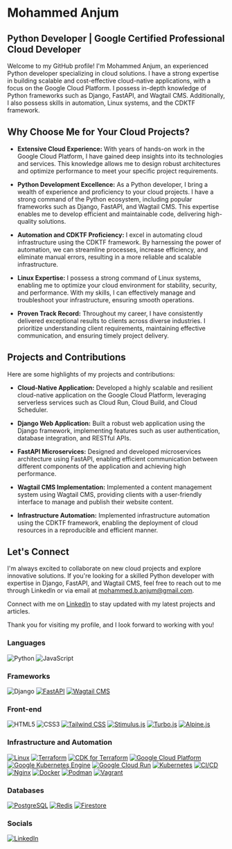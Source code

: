 # Mohammed Anjum
## Python Developer | Google Certified Professional Cloud Developer 


Welcome to my GitHub profile! I'm Mohammed Anjum, an experienced Python developer specializing in cloud solutions. I have a strong expertise in building scalable and cost-effective cloud-native applications, with a focus on the Google Cloud Platform. I possess in-depth knowledge of Python frameworks such as Django, FastAPI, and Wagtail CMS. Additionally, I also possess skills in automation, Linux systems, and the CDKTF framework.

## Why Choose Me for Your Cloud Projects?

- **Extensive Cloud Experience:** With years of hands-on work in the Google Cloud Platform, I have gained deep insights into its technologies and services. This knowledge allows me to design robust architectures and optimize performance to meet your specific project requirements.

- **Python Development Excellence:** As a Python developer, I bring a wealth of experience and proficiency to your cloud projects. I have a strong command of the Python ecosystem, including popular frameworks such as Django, FastAPI, and Wagtail CMS. This expertise enables me to develop efficient and maintainable code, delivering high-quality solutions.

- **Automation and CDKTF Proficiency:** I excel in automating cloud infrastructure using the CDKTF framework. By harnessing the power of automation, we can streamline processes, increase efficiency, and eliminate manual errors, resulting in a more reliable and scalable infrastructure.

- **Linux Expertise:** I possess a strong command of Linux systems, enabling me to optimize your cloud environment for stability, security, and performance. With my skills, I can effectively manage and troubleshoot your infrastructure, ensuring smooth operations.

- **Proven Track Record:** Throughout my career, I have consistently delivered exceptional results to clients across diverse industries. I prioritize understanding client requirements, maintaining effective communication, and ensuring timely project delivery.

## Projects and Contributions

Here are some highlights of my projects and contributions:

- **Cloud-Native Application:** Developed a highly scalable and resilient cloud-native application on the Google Cloud Platform, leveraging serverless services such as Cloud Run, Cloud Build, and Cloud Scheduler.

- **Django Web Application:** Built a robust web application using the Django framework, implementing features such as user authentication, database integration, and RESTful APIs.

- **FastAPI Microservices:** Designed and developed microservices architecture using FastAPI, enabling efficient communication between different components of the application and achieving high performance.

- **Wagtail CMS Implementation:** Implemented a content management system using Wagtail CMS, providing clients with a user-friendly interface to manage and publish their website content.

- **Infrastructure Automation:** Implemented infrastructure automation using the CDKTF framework, enabling the deployment of cloud resources in a reproducible and efficient manner.

## Let's Connect

I'm always excited to collaborate on new cloud projects and explore innovative solutions. If you're looking for a skilled Python developer with expertise in Django, FastAPI, and Wagtail CMS, feel free to reach out to me through LinkedIn or via email at mohammed.b.anjum@gmail.com.

Connect with me on [LinkedIn](https://www.linkedin.com/in/mohammed-anjum/) to stay updated with my latest projects and articles.

Thank you for visiting my profile, and I look forward to working with you!

### Languages
![Python](https://img.shields.io/badge/python-3670A0?style=for-the-badge&logo=python&logoColor=ffdd54)
![JavaScript](https://img.shields.io/badge/javascript-%23323330.svg?style=for-the-badge&logo=javascript&logoColor=%23F7DF1E)

### Frameworks
![Django](https://img.shields.io/badge/django-%23092E20.svg?style=for-the-badge&logo=django&logoColor=white)
[![FastAPI](https://img.shields.io/badge/-FastAPI-009688?style=for-the-badge&logo=fastapi&logoColor=white)](https://fastapi.tiangolo.com/)
[![Wagtail CMS](https://img.shields.io/badge/-Wagtail%20CMS-336791?style=for-the-badge&logo=wagtail&logoColor=white)](https://wagtail.io/)

### Front-end
![HTML5](https://img.shields.io/badge/html5-%23E34F26.svg?style=for-the-badge&logo=html5&logoColor=white)
![CSS3](https://img.shields.io/badge/css3-%231572B6.svg?style=for-the-badge&logo=css3&logoColor=white)
[![Tailwind CSS](https://img.shields.io/badge/-Tailwind%20CSS-38B2AC?style=for-the-badge&logo=tailwind-css&logoColor=white)](https://tailwindcss.com/)
[![Stimulus.js](https://img.shields.io/badge/-Stimulus.js-FF6719?style=for-the-badge&logo=stimulus&logoColor=white)](https://stimulus.hotwire.dev/)
[![Turbo.js](https://img.shields.io/badge/-Turbo.js-1B1F23?style=for-the-badge&logo=turbo&logoColor=white)](https://turbo.hotwire.dev/)
[![Alpine.js](https://img.shields.io/badge/-Alpine.js-8BC0D0?style=for-the-badge&logo=alpine.js&logoColor=white)](https://alpinejs.dev/)

### Infrastructure and Automation
[![Linux](https://img.shields.io/badge/-Linux-FCC624?style=for-the-badge&logo=linux&logoColor=black)](https://www.linux.org/)
[![Terraform](https://img.shields.io/badge/-Terraform-623CE4?style=for-the-badge&logo=terraform&logoColor=white)](https://www.terraform.io/)
[![CDK for Terraform](https://img.shields.io/badge/-CDK%20for%20Terraform-3949AB?style=for-the-badge&logo=amazonaws&logoColor=white)](https://cdk.tf/)
[![Google Cloud Platform](https://img.shields.io/badge/-Google%20Cloud-4285F4?style=for-the-badge&logo=google-cloud&logoColor=white)](https://cloud.google.com/)
[![Google Kubernetes Engine](https://img.shields.io/badge/-GKE-326CE5?style=for-the-badge&logo=kubernetes&logoColor=white)](https://cloud.google.com/kubernetes-engine)
[![Google Cloud Run](https://img.shields.io/badge/-Cloud%20Run-00B4AA?style=for-the-badge&logo=google-cloud&logoColor=white)](https://cloud.google.com/run)
[![Kubernetes](https://img.shields.io/badge/-Kubernetes-326CE5?style=for-the-badge&logo=kubernetes&logoColor=white)](https://kubernetes.io/)
[![CI/CD](https://img.shields.io/badge/-CI%2FCD-555555?style=for-the-badge)](https://en.wikipedia.org/wiki/CI/CD)
[![Nginx](https://img.shields.io/badge/-Nginx-269539?style=for-the-badge&logo=nginx&logoColor=white)](https://nginx.org/)
[![Docker](https://img.shields.io/badge/-Docker-2496ED?style=for-the-badge&logo=docker&logoColor=white)](https://www.docker.com/)
[![Podman](https://img.shields.io/badge/-Podman-8CC84B?style=for-the-badge&logo=redhat&logoColor=white)](https://podman.io/)
[![Vagrant](https://img.shields.io/badge/-Vagrant-1868F2?style=for-the-badge&logo=vagrant&logoColor=white)](https://www.vagrantup.com/)

### Databases
[![PostgreSQL](https://img.shields.io/badge/-PostgreSQL-336791?style=for-the-badge&logo=postgresql&logoColor=white)](https://www.postgresql.org/)
[![Redis](https://img.shields.io/badge/-Redis-DC382D?style=for-the-badge&logo=redis&logoColor=white)](https://redis.io/)
[![Firestore](https://img.shields.io/badge/-Firestore-FFA611?style=for-the-badge&logo=firebase&logoColor=white)](https://firebase.google.com/products/firestore/)

### Socials
[![LinkedIn](https://img.shields.io/badge/-LinkedIn-0A66C2?style=for-the-badge&logo=linkedin&logoColor=white)](https://www.linkedin.com/in/mohammed-anjum/)

